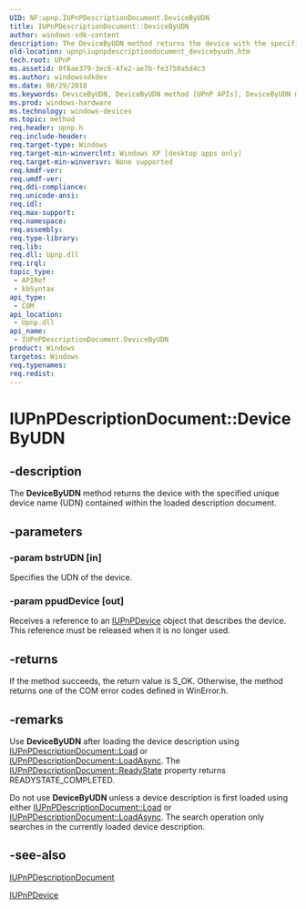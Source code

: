 ```yaml
---
UID: NF:upnp.IUPnPDescriptionDocument.DeviceByUDN
title: IUPnPDescriptionDocument::DeviceByUDN
author: windows-sdk-content
description: The DeviceByUDN method returns the device with the specified unique device name (UDN) contained within the loaded description document.
old-location: upnp\iupnpdescriptiondocument_devicebyudn.htm
tech.root: UPnP
ms.assetid: 0f8ae379-3ec6-4fe2-ae7b-fe3750a5d4c3
ms.author: windowssdkdev
ms.date: 08/29/2018
ms.keywords: DeviceByUDN, DeviceByUDN method [UPnP APIs], DeviceByUDN method [UPnP APIs],IUPnPDescriptionDocument interface, IUPnPDescriptionDocument interface [UPnP APIs],DeviceByUDN method, IUPnPDescriptionDocument.DeviceByUDN, IUPnPDescriptionDocument::DeviceByUDN, _upnp_iupnpdescriptiondocument_devicebyudn, upnp.iupnpdescriptiondocument_devicebyudn, upnp/IUPnPDescriptionDocument::DeviceByUDN
ms.prod: windows-hardware
ms.technology: windows-devices
ms.topic: method
req.header: upnp.h
req.include-header: 
req.target-type: Windows
req.target-min-winverclnt: Windows XP [desktop apps only]
req.target-min-winversvr: None supported
req.kmdf-ver: 
req.umdf-ver: 
req.ddi-compliance: 
req.unicode-ansi: 
req.idl: 
req.max-support: 
req.namespace: 
req.assembly: 
req.type-library: 
req.lib: 
req.dll: Upnp.dll
req.irql: 
topic_type:
 - APIRef
 - kbSyntax
api_type:
 - COM
api_location:
 - Upnp.dll
api_name:
 - IUPnPDescriptionDocument.DeviceByUDN
product: Windows
targetos: Windows
req.typenames: 
req.redist: 
---
```


# IUPnPDescriptionDocument::DeviceByUDN


## -description


The 
<b>DeviceByUDN</b> method returns the device with the specified unique device name (UDN) contained within the loaded description document.


## -parameters




### -param bstrUDN [in]

Specifies the UDN of the device.


### -param ppudDevice [out]

Receives a reference to an 
<a href="https://msdn.microsoft.com/566cc606-3dfb-4052-93b0-3c922bf30f84">IUPnPDevice</a> object that describes the device. This reference must be released when it is no longer used.


## -returns



If the method succeeds, the return value is S_OK. Otherwise, the method returns one of the COM error codes defined in WinError.h.




## -remarks



Use 
<b>DeviceByUDN</b> after loading the device description using 
<a href="https://msdn.microsoft.com/02ae8af2-44f2-4b7c-a426-f2a26c43da37">IUPnPDescriptionDocument::Load</a> or 
<a href="https://msdn.microsoft.com/bfb1d833-13e8-4ffe-832d-f6640a42055a">IUPnPDescriptionDocument::LoadAsync</a>. The 
<a href="https://msdn.microsoft.com/592939fa-ebce-419f-a813-ecbbe788fd8e">IUPnPDescriptionDocument::ReadyState</a> property returns READYSTATE_COMPLETED.

Do not use 
<b>DeviceByUDN</b> unless a device description is first loaded using either 
<a href="https://msdn.microsoft.com/02ae8af2-44f2-4b7c-a426-f2a26c43da37">IUPnPDescriptionDocument::Load</a> or 
<a href="https://msdn.microsoft.com/bfb1d833-13e8-4ffe-832d-f6640a42055a">IUPnPDescriptionDocument::LoadAsync</a>. The search operation only searches in the currently loaded device description.




## -see-also




<a href="https://msdn.microsoft.com/25bd3abd-b270-4609-93bb-a786ccaa95dd">IUPnPDescriptionDocument</a>



<a href="https://msdn.microsoft.com/566cc606-3dfb-4052-93b0-3c922bf30f84">IUPnPDevice</a>
 

 

